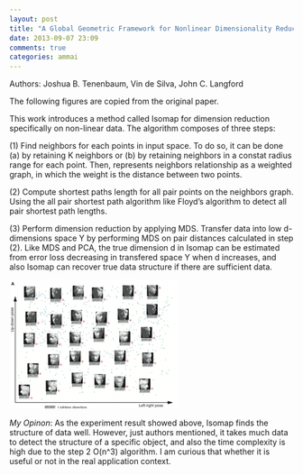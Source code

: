 ```yaml
---
layout: post
title: "A Global Geometric Framework for Nonlinear Dimensionality Reduction"
date: 2013-09-07 23:09
comments: true
categories: ammai
---
```



Authors: Joshua B. Tenenbaum, Vin de Silva, John C. Langford

The following figures are copied from the original paper.

This work introduces a method called Isomap for dimension reduction specifically on non-linear data. The algorithm composes of three steps:

(1) Find neighbors for each points in input space. To do so, it can be done (a) by retaining K neighbors or (b) by retaining neighbors in a constat radius range for each point. Then, represents neighbors relationship as a weighted graph, in which the weight is the distance between two points.

(2) Compute shortest paths length for all pair points on the neighbors graph. Using the all pair shortest path algorithm like Floyd’s algorithm to detect all pair shortest path lengths.

(3) Perform dimension reduction by applying MDS. Transfer data into low d-dimensions space Y by performing MDS on pair distances calculated in step (2). Like MDS and PCA, the true dimension d in Isomap can be estimated from error loss decreasing in transfered space Y when d increases, and also Isomap can recover true data structure if there are sufficient data.

![result](/images/ammai/06/result-300x229.png)

*My Opinon*: As the experiment result showed above, Isomap finds the structure of data well. However, just authors mentioned, it takes much data to detect the structure of a specific object, and also the time complexity is high due to the step 2 O(n^3) algorithm. I am curious that whether it is useful or not in the real application context.